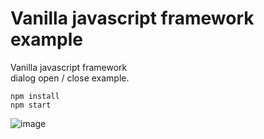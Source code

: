 # Vanilla javascript framework example

Vanilla javascript framework  
dialog open / close example.

```
npm install
npm start
```
![image](https://user-images.githubusercontent.com/66151500/173639680-3441eea2-ead1-49f0-91c2-ce5c87466f6f.png)
